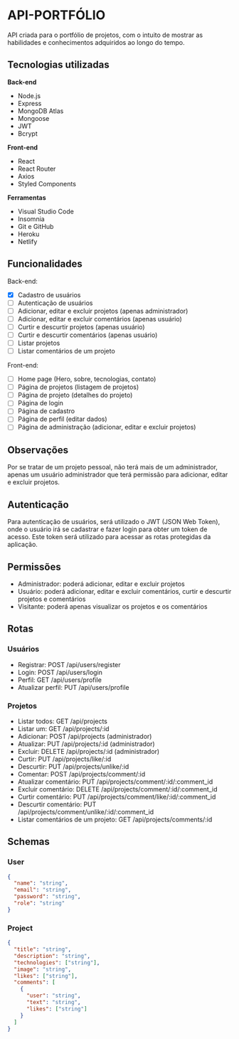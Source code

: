 # API-PORTFÓLIO
API criada para o portfólio de projetos, com o intuito de mostrar as habilidades e conhecimentos adquiridos ao longo do tempo.

## Tecnologias utilizadas

**Back-end**
- Node.js
- Express
- MongoDB Atlas
- Mongoose
- JWT
- Bcrypt

**Front-end**
- React
- React Router
- Axios
- Styled Components

**Ferramentas**
- Visual Studio Code
- Insomnia
- Git e GitHub
- Heroku
- Netlify

## Funcionalidades

Back-end:
- [x] Cadastro de usuários
- [ ] Autenticação de usuários
- [ ] Adicionar, editar e excluir projetos (apenas administrador)
- [ ] Adicionar, editar e excluir comentários (apenas usuário)
- [ ] Curtir e descurtir projetos (apenas usuário)
- [ ] Curtir e descurtir comentários (apenas usuário)
- [ ] Listar projetos
- [ ] Listar comentários de um projeto

Front-end:
- [ ] Home page (Hero, sobre, tecnologias, contato)
- [ ] Página de projetos (listagem de projetos)
- [ ] Página de projeto (detalhes do projeto)
- [ ] Página de login
- [ ] Página de cadastro
- [ ] Página de perfil (editar dados)
- [ ] Página de administração (adicionar, editar e excluir projetos)

## Observações

Por se tratar de um projeto pessoal, não terá mais de um administrador, apenas um usuário administrador que terá permissão para adicionar, editar e excluir projetos.

## Autenticação

Para autenticação de usuários, será utilizado o JWT (JSON Web Token), onde o usuário irá se cadastrar e fazer login para obter um token de acesso. Este token será utilizado para acessar as rotas protegidas da aplicação.

## Permissões

- Administrador: poderá adicionar, editar e excluir projetos
- Usuário: poderá adicionar, editar e excluir comentários, curtir e descurtir projetos e comentários
- Visitante: poderá apenas visualizar os projetos e os comentários

## Rotas
### Usuários
- Registrar: POST /api/users/register
- Login: POST /api/users/login
- Perfil: GET /api/users/profile
- Atualizar perfil: PUT /api/users/profile

### Projetos
- Listar todos: GET /api/projects
- Listar um: GET /api/projects/:id
- Adicionar: POST /api/projects (administrador)
- Atualizar: PUT /api/projects/:id (administrador)
- Excluir: DELETE /api/projects/:id (administrador)
- Curtir: PUT /api/projects/like/:id
- Descurtir: PUT /api/projects/unlike/:id
- Comentar: POST /api/projects/comment/:id
- Atualizar comentário: PUT /api/projects/comment/:id/:comment_id
- Excluir comentário: DELETE /api/projects/comment/:id/:comment_id
- Curtir comentário: PUT /api/projects/comment/like/:id/:comment_id
- Descurtir comentário: PUT /api/projects/comment/unlike/:id/:comment_id
- Listar comentários de um projeto: GET /api/projects/comments/:id

## Schemas

### User
```json
{
  "name": "string",
  "email": "string",
  "password": "string",
  "role": "string"
}
```

### Project
```json
{
  "title": "string",
  "description": "string",
  "technologies": ["string"],
  "image": "string",
  "likes": ["string"],
  "comments": [
    {
      "user": "string",
      "text": "string",
      "likes": ["string"]
    }
  ]
}
```